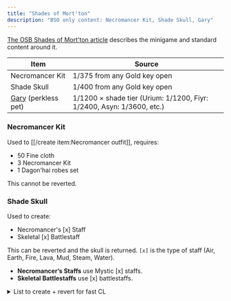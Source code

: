```yaml
---
title: "Shades of Mort'ton"
description: "BSO only content: Necromancer Kit, Shade Skull, Gary"
---
```


[The OSB Shades of Mort'ton article](https://app.gitbook.com/s/-Mahgm23KyzkWDlt2oqz/minigames/shades-of-mortton) describes the minigame and standard content around it.

| **Item**                                                                  | **Source**                                                            |
| ------------------------------------------------------------------------- | --------------------------------------------------------------------- |
| Necromancer Kit                                                           | 1/375 from any Gold key open                                          |
| Shade Skull                                                               | 1/400 from any Gold key open                                          |
| [Gary](../custom-items/pets.md#meme-pets-and-no-perk-pets) (perkless pet) | 1/1200 × shade tier (Urium: 1/1200, Fiyr: 1/2400, Asyn: 1/3600, etc.) |

### Necromancer Kit

Used to [[/create item\:Necromancer outfit]], requires:

- 50 Fine cloth
- 3 Necromancer Kit
- 1 Dagon'hai robes set

This cannot be reverted.

### Shade Skull

Used to create:

- Necromancer's [x] Staff
- Skeletal [x] Battlestaff

This can be reverted and the skull is returned. `[x]` is the type of staff (Air, Earth, Fire, Lava, Mud, Steam, Water).

- **Necromancer’s Staffs** use Mystic [x] staffs.
- **Skeletal Battlestaffs** use [x] battlestaffs.

<details>
<summary>List to create + revert for fast CL</summary>

/create item:Necromancer's air staff
/create item:Revert Necromancer's air staff
/create item:Necromancer's earth staff
/create item:Revert Necromancer's earth staff
/create item:Necromancer's fire staff
/create item:Revert Necromancer's fire staff
/create item:Necromancer's lava staff
/create item:Revert Necromancer's lava staff
/create item:Necromancer's mud staff
/create item:Revert Necromancer's mud staff
/create item:Necromancer's steam staff
/create item:Revert Necromancer's steam staff
/create item:Necromancer's water staff
/create item:Revert Necromancer's water staff
/create item:Skeletal battlestaff of air
/create item:Revert Skeletal battlestaff of air
/create item:Skeletal battlestaff of earth
/create item:Revert Skeletal battlestaff of earth
/create item:Skeletal battlestaff of fire
/create item:Revert Skeletal battlestaff of fire
/create item:Skeletal battlestaff of water
/create item:Revert Skeletal battlestaff of water
/create item:Skeletal lava battlestaff
/create item:Revert Skeletal lava battlestaff
/create item:Skeletal mud battlestaff
/create item:Revert Skeletal mud battlestaff
/create item:Skeletal steam battlestaff
/create item:Revert Skeletal steam battlestaff

</details>
